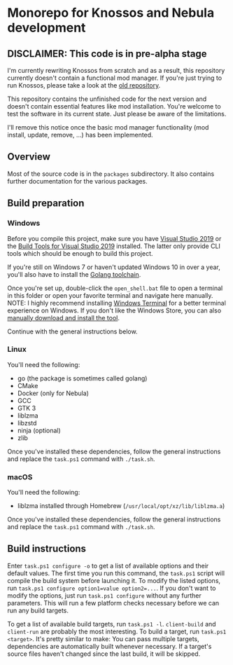 # Monorepo for Knossos and Nebula development

## DISCLAIMER: This code is in pre-alpha stage

I'm currently rewriting Knossos from scratch and as a result, this repository
currently doesn't contain a functional mod manager. If you're just trying to
run Knossos, please take a look at the [old repository](https://github.com/ngld/old-knossos).

This repository contains the unfinished code for the next version and doesn't
contain essential features like mod installation. You're welcome to test the
software in its current state. Just please be aware of the limitations.

I'll remove this notice once the basic mod manager functionality (mod install,
update, remove, ...) has been implemented.

## Overview

Most of the source code is in the `packages` subdirectory. It also contains
further documentation for the various packages.

## Build preparation

### Windows

Before you compile this project, make sure you have [Visual Studio 2019][vs] or
the [Build Tools for Visual Studio 2019][build-tools] installed. The latter only
provide CLI tools which should be enough to build this project.

If you're still on Windows 7 or haven't updated Windows 10 in over a year, you'll
also have to install the [Golang toolchain][go].

Once you're set up, double-click the `open_shell.bat` file to open a terminal
in this folder or open your favorite terminal and navigate here manually.  
NOTE: I highly recommend installing [Windows Terminal][wt] for a better
terminal experience on Windows. If you don't like the Windows Store, you can
also [manually download and install the tool][wt-releases].

Continue with the general instructions below.

### Linux

You'll need the following:

* go (the package is sometimes called golang)
* CMake
* Docker (only for Nebula)
* GCC
* GTK 3
* liblzma
* libzstd
* ninja (optional)
* zlib

Once you've installed these dependencies, follow the general instructions and
replace the `task.ps1` command with `./task.sh`.

### macOS

You'll need the following:

* liblzma installed through Homebrew (`/usr/local/opt/xz/lib/liblzma.a`)

Once you've installed these dependencies, follow the general instructions and
replace the `task.ps1` command with `./task.sh`.

## Build instructions

Enter `task.ps1 configure -o` to get a list of available options and their default
values. The first time you run this command, the `task.ps1` script will compile the
build system before launching it.
To modify the listed options, run `task.ps1 configure option1=value option2=...`.
If you don't want to modify the options, just run `task.ps1 configure` without any
further parameters. This will run a few platform checks necessary before we can
run any build targets.

To get a list of available build targets, run `task.ps1 -l`. `client-build` and
`client-run` are probably the most interesting. To build a target, run
`task.ps1 <target>`. It's pretty similar to make: You can pass multiple targets,
dependencies are automatically built whenever necessary. If a target's source
files haven't changed since the last build, it will be skipped.

[vs]: https://visualstudio.microsoft.com/thank-you-downloading-visual-studio/?sku=Community&rel=16
[build-tools]: https://visualstudio.microsoft.com/thank-you-downloading-visual-studio/?sku=BuildTools&rel=16
[go]: https://golang.org/dl/
[wt]: https://aka.ms/terminal
[wt-releases]: https://github.com/microsoft/terminal/releases
